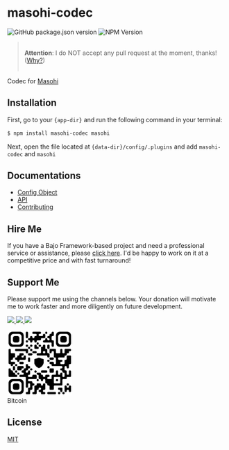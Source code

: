 # masohi-codec

![GitHub package.json version](https://img.shields.io/github/package-json/v/ardhi/masohi-codec) ![NPM Version](https://img.shields.io/npm/v/masohi-codec)

> <br />**Attention**: I do NOT accept any pull request at the moment, thanks! ([Why?](wiki/CONTRIBUTING.md))<br /><br />

Codec for [Masohi](https://github.com/ardhi/masohi)

## Installation

First, go to your ```{app-dir}``` and run the following command in your terminal:

```bash
$ npm install masohi-codec masohi
```

Next, open the file located at ```{data-dir}/config/.plugins``` and add ```masohi-codec``` and ```masohi```

## Documentations

- [Config Object](wiki/CONFIG.md)
- [API](https://ardhi.github.io/masohi-codec)
- [Contributing](wiki/CONTRIBUTING.md)

## Hire Me

If you have a Bajo Framework-based project and need a professional service or assistance, please <a href="https://github.com/ardhi#professional-service">click here</a>. I'd be happy to work on it at a competitive price and with fast turnaround!

## Support Me

Please support me using the channels below. Your donation will motivate me to work faster and more diligently on future development.

<a href="https://github.com/sponsors/ardhi">
  <img src="https://img.shields.io/badge/Github-slategrey?style=flat&logo=github" height="50">
</a>
<a href="https://www.patreon.com/bajoframework">
  <img src="https://img.shields.io/badge/Patreon-f2c3b2?style=flat&logo=patreon" height="50">
</a>
<a href="https://www.paypal.com/ncp/payment/EWLERL7SCUU64">
  <img src="https://img.shields.io/badge/Paypal-blue?style=flat&logo=paypal" height="50">
</a>

<p>
<div><img alt="bc1qwtv78cwp9ef8hnqaw84fxg5856l0pggqe32g6f" src="docs/static/bitcoin.jpeg" width="150" height="150" /><br>Bitcoin</div>
</p>

## License

[MIT](LICENSE)
